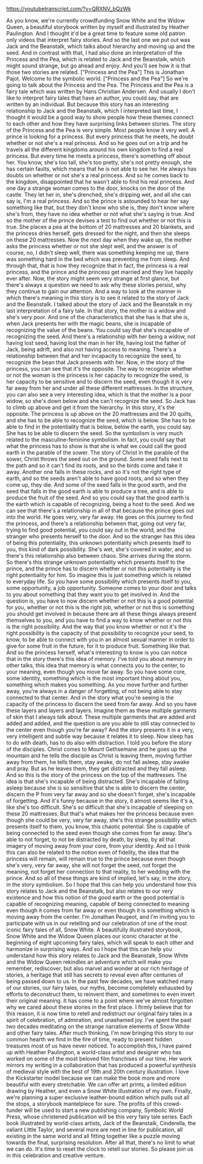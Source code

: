 https://youtubetranscript.com/?v=QRXNV_bQzWk

 As you know, we're currently crowdfunding Snow White and the Widow Queen, a beautiful storybook written by myself and illustrated by Heather Paulington. And I thought it'd be a great time to feature some old patron only videos that interpret fairy stories. And so the last one we put out was Jack and the Beanstalk, which talks about hierarchy and moving up and the seed. And in contrast with that, I had also done an interpretation of the Princess and the Pea, which is related to Jack and the Beanstalk, which might sound strange, but go ahead and enjoy. And you'll see how it is that those two stories are related. ["Princess and the Pea"] This is Jonathan Pajot. Welcome to the symbolic world. ["Princess and the Pea"] So we're going to talk about the Princess and the Pea. The Princess and the Pea is a fairy tale which was written by Hans Christian Andersen. And usually I don't like to interpret fairy tales that have an author, you could say, that are written by an individual. But because this story has an interesting relationship to Jack and the Beanstalk, which I interpreted last time, I thought it would be a good way to show people how these themes connect to each other and how they have surprising links between stories. The story of the Princess and the Pea is very simple. Most people know it very well. A prince is looking for a princess. But every princess that he meets, he doubt whether or not she's a real princess. And so he goes out on a trip and he travels all the different kingdoms around his own kingdom to find a real princess. But every time he meets a princess, there's something off about her. You know, she's too tall, she's too pretty, she's not pretty enough, she has certain faults, which means that he is not able to see her. He always has doubts on whether or not she's a real princess. And so he comes back to the kingdom, disappointed that he wasn't able to find his real princess. And one day a strange woman comes to the door, knocks on the door of the castle. They let her in, she's drenched, she's dripping wet, and all she can say is, I'm a real princess. And so the prince is astounded to hear her say something like that, but they don't know who she is, they don't know where she's from, they have no idea whether or not what she's saying is true. And so the mother of the prince devises a test to find out whether or not this is true. She places a pea at the bottom of 20 mattresses and 20 blankets, and the princess dries herself, gets dressed for the night, and then she sleeps on these 20 mattresses. Now the next day when they wake up, the mother asks the princess whether or not she slept well, and the answer is of course, no, I didn't sleep well, there was something keeping me up, there was something hard in the bed which was preventing me from sleep. And through that, that is how they recognize that in fact, the princess is a real princess, and the prince and the princess get married and they live happily ever after. Now, the story might seem very strange at first glance, but there's always a question we need to ask why these stories persist, why they continue to gain our attention. And a way to look at the manner in which there's meaning in this story is to see it related to the story of Jack and the Beanstalk. I talked about the story of Jack and the Beanstalk in my last interpretation of a fairy tale. In that story, the mother is a widow and she's very poor. And one of the characteristics that she has is that she is, when Jack presents her with the magic beans, she is incapable of recognizing the value of the beans. You could say that she's incapable of recognizing the seed. And there's a relationship with her being a widow, not having lost seed, having lost the man in her life, having lost the father of Jack, being adrift, and also not having access to meaning. There's a relationship between that and her incapacity to recognize the seed, to recognize the bean that Jack presents with her. Now, in the story of the princess, you can see that it's the opposite. The way to recognize whether or not the woman is the princess is her capacity to recognize the seed, is her capacity to be sensitive and to discern the seed, even though it is very far away from her and under all these different mattresses. In the structure, you can also see a very interesting idea, which is that the mother is a poor widow, so she's down below and she can't recognize the seed. So Jack has to climb up above and get it from the hierarchy. In this story, it's the opposite. The princess is up above on the 20 mattresses and the 20 quilts, and she has to be able to recognize the seed, which is below. She has to be able to find in the potentiality that is below, below the earth, you could say. She has to be able to discern the seed. So the symbolism is very much related to the masculine-feminine symbolism. In fact, you could say that what the princess has to show is that she is what we could call the good earth in the parable of the sower. The story of Christ in the parable of the sower, Christ throws the seed out on the ground. Some seed falls next to the path and so it can't find its roots, and so the birds come and take it away. Another one falls in these rocks, and so it's not the right type of earth, and so the seeds aren't able to have good roots, and so when they come up, they die. And some of the seed falls in the good earth, and the seed that falls in the good earth is able to produce a tree, and is able to produce the fruit of the seed. And so you could say that the good earth is the earth which is capable of recognizing, being a host to the seed. And we can see that there's a relationship in all of that because the prince goes out into the world. He goes very, very far away. He goes on this journey to find the princess, and there's a relationship between that, going out very far, trying to find good potential, you could say out in the world, and the stranger who presents herself to the door. And so the stranger has this idea of being this potentiality, this unknown potentiality which presents itself to you, this kind of dark possibility. She's wet, she's covered in water, and so there's this relationship also between chaos. She arrives during the storm. So there's this strange unknown potentiality which presents itself to the prince, and the prince has to discern whether or not this potentiality is the right potentiality for him. So imagine this is just something which is related to everyday life. So you have some possibility which presents itself to you, some opportunity, a job opportunity. Someone comes to your door and talks to you about something that they want you to get involved in. And the question is, you have to now discern whether or not this is a good potential for you, whether or not this is the right job, whether or not this is something you should get involved in because there are all these things always present themselves to you, and you have to find a way to know whether or not this is the right possibility. And the way that you know whether or not it's the right possibility is the capacity of that possibility to recognize your seed, to know, to be able to connect with you in an almost sexual manner in order to give for some fruit in the future, for it to produce fruit. Something like that. And so the princess herself, what's interesting to know is you can notice that in the story there's this idea of memory. I've told you about memory in other talks, this idea that memory is what connects you to the center, to your meaning, even though you move far away. So you have some core, some identity, something which is the most important thing about you, something which makes you something. As you move further and further away, you're always in a danger of forgetting, of not being able to stay connected to that center. And in the story what you're seeing is the capacity of the princess to discern the seed from far away. And so you have these layers and layers and layers. Imagine them as these multiple garments of skin that I always talk about. These multiple garments that are added and added and added, and the question is are you able to still stay connected to the center even though you're far away? And the story presents it in a very, very intelligent and subtle way because it relates it to sleep. Now sleep has to do with death, has to do also with distraction. I told you before the story of the disciples. Christ comes to Mount Gethsemane and he goes up the mountain and he tells the disciple as Christ is leaving them, moving further away from them, he tells them, stay awake, do not fall asleep, stay awake and pray. But as he leaves them, they get distracted and they fall asleep. And so this is the story of the princess on the top of the mattresses. The idea is that she's incapable of being distracted. She's incapable of falling asleep because she is so sensitive that she is able to discern the center, discern the P from very far away and so she doesn't forget, she's incapable of forgetting. And it's funny because in the story, it almost seems like it's a, like she's too difficult. She's so difficult that she's incapable of sleeping on these 20 mattresses. But that's what makes her the princess because even though she could be very, very far away, she's this strange possibility which presents itself to them, you know, this chaotic potential. She is capable of being connected to the seed even though she comes from far away. She's able to not forget, to not be distracted by death, by sleep, by all that imagery of moving away from your core, from your identity. And so I think this can also be related to the notion even of fidelity, the idea that the princess will remain, will remain true to the prince because even though she's very, very far away, she will not forget the seed, not forget the meaning, not forget her connection to that reality, to her wedding with the prince. And so all of these things are kind of implied, let's say, in the story, in the story symbolism. So I hope that this can help you understand how this story relates to Jack and the Beanstalk, but also relates to our very existence and how this notion of the good earth or the good potential is capable of recognizing meaning, capable of being connected to meaning even though it comes from far away or even though it is something which is moving away from the center. I'm Jonathan Peugeot, and I'm inviting you to participate with us in our retelling and our celebration of one of the most iconic fairy tales of all, Snow White. A beautifully illustrated storybook, Snow White and the Widow Queen places our iconic character at the beginning of eight upcoming fairy tales, which will speak to each other and harmonize in surprising ways. And so I hope that this can help you understand how this story relates to Jack and the Beanstalk, Snow White and the Widow Queen rekindles an adventure which will make you remember, rediscover, but also marvel and wonder at our rich heritage of stories, a heritage that still has secrets to reveal even after centuries of being passed down to us. In the past few decades, we have watched many of our stories, our fairy tales, our myths, become completely exhausted by efforts to deconstruct them, to reinvent them, and sometimes to even invert their original meaning. It has come to a point where we've almost forgotten why we cared about these stories in the first place. I firmly believe that for this reason, it is now time to retell and redistruct our original fairy tales in a spirit of celebration, of admiration, and unashamed joy. I've spent the past two decades meditating on the strange narrative elements of Snow White and other fairy tales. After much thinking, I'm now bringing this story to our common hearth we find in the fire of time, ready to present hidden treasures most of us have never noticed. To accomplish this, I have paired up with Heather Paulington, a world-class artist and designer who has worked on some of the most beloved film franchises of our time. Her work mirrors my writing in a collaboration that has produced a powerful synthesis of medieval style with the best of 19th and 20th century illustration. I love the Kickstarter model because we can make the book more and more beautiful with every stretchable. We can offer art prints, a limited edition drawing by Heather, and even a Snow White illustration of my own. Finally, we're planning a super exclusive leather-bound edition which pulls out all the stops, a storybook mantelpiece for sure. The profits of this crowd-funder will be used to start a new publishing company, Symbolic World Press, whose christened publication will be this very fairy tale series. Each book illustrated by world-class artists, Jack of the Beanstalk, Cinderella, the valiant Little Taylor, and several more are next in line for publication, all existing in the same world and all fitting together like a puzzle moving towards the final, surprising resolution. After all that, there's no limit to what we can do. It's time to reset the clock to retell our stories. So please join us in this celebration and creative venture.